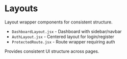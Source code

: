 # Layouts

Layout wrapper components for consistent structure.

- `DashboardLayout.jsx` - Dashboard with sidebar/navbar
- `AuthLayout.jsx` - Centered layout for login/register
- `ProtectedRoute.jsx` - Route wrapper requiring auth

Provides consistent UI structure across pages.
